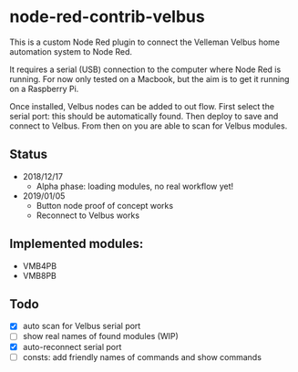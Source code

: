 # node-red-contrib-velbus

This is a custom Node Red plugin to connect the Velleman 
Velbus home automation system to Node Red.

It requires a serial (USB) connection to the computer where
Node Red is running. For now only tested on a Macbook,
but the aim is to get it running on a Raspberry Pi.

Once installed, Velbus nodes can be added to out flow.
First select the serial port: this should be automatically found.
Then deploy to save and connect to Velbus.
From then on you are able to scan for Velbus modules. 


## Status

- 2018/12/17 
	- Alpha phase: loading modules, no real workflow yet!
- 2019/01/05 
	- Button node proof of concept works
	- Reconnect to Velbus works

## Implemented modules:

- VMB4PB
- VMB8PB


## Todo

- ☒ auto scan for Velbus serial port
- ☐ show real names of found modules (WIP)
- ☒ auto-reconnect serial port
- ☐ consts: add friendly names of commands and show commands
